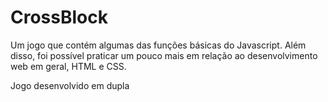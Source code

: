 # CrossBlock
 Um jogo que contém algumas das funções básicas do Javascript. Além disso, foi possível praticar um pouco mais em relação ao desenvolvimento web em geral, HTML e CSS.

Jogo desenvolvido em dupla
